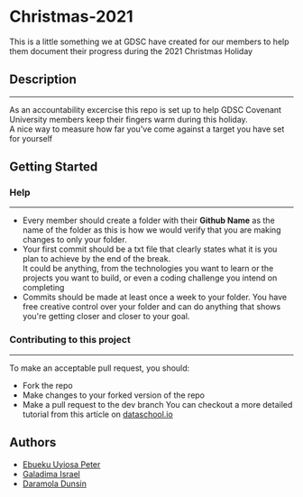 # Christmas-2021

This is a little something we at GDSC have created for our members to help them document their progress during the 2021 Christmas Holiday 

## Description
---
As an accountability excercise this repo is set up to help GDSC Covenant University members keep
their fingers warm during this holiday.  
A nice way to measure how far you've come against a target you have set for yourself 

## Getting Started
### Help
---
- Every member should create a folder with their **Github Name** as the name of the folder as this is how we would verify that you are making changes to only your folder. 
- Your first commit should be a txt file that clearly states what it is you plan to achieve by the end of the break.  
It could be anything, from the technologies you want to learn or the projects you want to build, or even a coding challenge you intend on completing
- Commits should be made at least once a week to your folder. You have free creative control over your folder and can do anything that shows you're getting closer and closer to your goal.  
### Contributing to this project
---
To make an acceptable pull request, you should:
- Fork the repo
- Make changes to your forked version of the repo 
- Make a pull request to the dev branch
You can checkout a more detailed tutorial from this article on [dataschool.io](https://www.dataschool.io/how-to-contribute-on-github/)


## Authors

- [Ebueku Uyiosa Peter](https://github.com/pebueku)  
- [Galadima Israel](https://t.me/israelsgalaxy)
- [Daramola Dunsin](https://github.com/dranoid)
